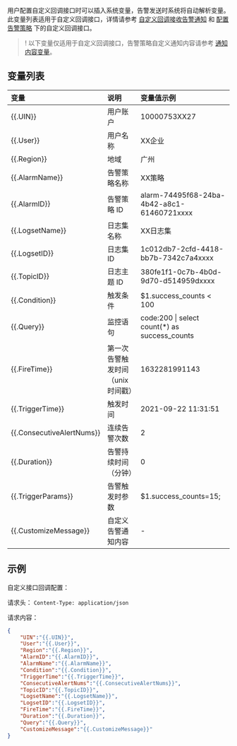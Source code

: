 用户配置自定义回调接口时可以插入系统变量，告警发送时系统将自动解析变量。此变量列表适用于自定义回调接口，详情请参考 [自定义回调接收告警通知](https://cloud.tencent.com/document/product/614/59406) 和 [配置告警策略](https://cloud.tencent.com/document/product/614/51742) 下的自定义回调接口。

>! 以下变量仅适用于自定义回调接口，告警策略自定义通知内容请参考 [通知内容变量](https://cloud.tencent.com/document/product/614/59436)。
>

## 变量列表

| 变量                      | 说明                             | 变量值示例                                    |
| :------------------------ | :------------------------------- | :--------------------------------------------- |
| {{.UIN}}                  | 用户账户                         | 10000753XX27                                  |
| {{.User}}                 | 用户名称                         | XX企业                                        |
| {{.Region}}               | 地域                             | 广州                                          |
| {{.AlarmName}}            | 告警策略名称                     | XX策略                                        |
| {{.AlarmID}}              | 告警策略 ID                      | alarm-74495f68-24ba-4b42-a8c1-61460721xxxx    |
| {{.LogsetName}}           | 日志集名称                       | XX日志集                                      |
| {{.LogsetID}}             | 日志集 ID                        | 1c012db7-2cfd-4418-bb7b-7342c7a4xxxx          |
| {{.TopicID}}              | 日志主题 ID                      | 380fe1f1-0c7b-4b0d-9d70-d514959dxxxx          |
| {{.Condition}}            | 触发条件                         | $1.success_counts < 100                       |
| {{.Query}}                | 监控语句                         | code:200 \| select count(\*) as success_counts |
| {{.FireTime}}             | 第一次告警触发时间（unix 时间戳） | 1632281991143                                 |
| {{.TriggerTime}}          | 触发时间                         | 2021-09-22 11:31:51                           |
| {{.ConsecutiveAlertNums}} | 连续告警次数                     | 2                                             |
| {{.Duration}}             | 告警持续时间（分钟）             | 0                                             |
| {{.TriggerParams}}            | 告警触发时参数             |  $1.success_counts=15;                                            |
| {{.CustomizeMessage}}     | 自定义告警通知内容               |  -                                             |


## 示例

自定义接口回调配置：

请求头： `Content-Type: application/json `

请求内容：
```json
{
	"UIN":"{{.UIN}}",
	"User":"{{.User}}",
	"Region":"{{.Region}}",
	"AlarmID":"{{.AlarmID}}",
	"AlarmName":"{{.AlarmName}}",
	"Condition":"{{.Condition}}",
	"TriggerTime":"{{.TriggerTime}}",
	"ConsecutiveAlertNums":"{{.ConsecutiveAlertNums}}",
	"TopicID":"{{.TopicID}}",
	"LogsetName":"{{.LogsetName}}",
	"LogsetID":"{{.LogsetID}}",
	"FireTime":"{{.FireTime}}",
	"Duration":"{{.Duration}}",
	"Query":"{{.Query}}",
	"CustomizeMessage":"{{.CustomizeMessage}}"
}
```
